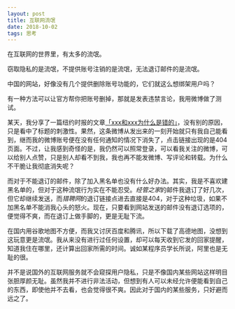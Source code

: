 ```yaml
---
layout: post
title: 互联网流氓
date: 2018-10-02
tags: 思考
---
```


在互联网的世界里，有太多的流氓。

窃取隐私的是流氓，不提供账号注销的是流氓，无法退订邮件的是流氓。

中国的网站，好像没有几个提供删除账号功能的，它们就这么想绑架用户吗？

有一种方法可以让官方帮你把账号删掉，那就是发表违禁言论，我用微博做了测试。

某天，我分享了一篇纽约时报的文章[「xxx和xxx为什么是错的」](https://cn.nytimes.com/opinion/20180919/why-the-liberals-get-it-wrong/)，没有别的原因，只是看中了标题的刺激性。果然，这条微博从发出来的一刻开始就只有我自己能看到，继而我的微博账号便在没有任何通知的情况下消失了，点击链接出现的是404页面。不过，让我感到奇怪的是，我仍然可以照常登录，可以看我关注的微博，可以给别人点赞，只是别人却看不到我，我也再不能发微博、写评论和转载。为什么不干脆让我彻底消失呢？

而对于不能退订的邮件，除了加入黑名单也没有什么好办法。其实，我是不喜欢建黑名单的，但对于这种流氓行为实在不能忍受。*经管之家*的邮件我退订了好几次，但它却继续发送，而*猎聘网*的退订链接点进去直接是404，对于这种垃圾，如果不加黑名单不能消我心头的怒火。现在，只要看到网站发送的邮件没有退订选项的，便觉得不爽，而在退订上做手脚的，更是无耻下流。

在国内用谷歌地图不方便，而我又讨厌百度和腾讯，所以下载了高德地图，没想到这玩意更是流氓。我从来没有进行过任何设置，却可以每天收到它发的回家提醒，知道我住在哪里，还计算出回家所需的时间。诚如某程序员学长所说，阿里也是无耻的很。

并不是说国外的互联网服务就不会窥探用户隐私，只是不像国内某些网站这样明目张胆厚颜无耻。虽然我并不进行非法活动，但想到有人可以未经允许便能看到自己的东西，即使他并不去看，也会觉得很不爽。因此对于国内的某些服务，只好避而远之了。
